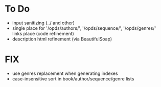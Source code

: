 # To Do

- input sanitizing (../ and other)
- single place for '/opds/authors/', '/opds/sequence/', '/opds/genres/' links place (code refinement)
- description html refinement (via BeautifulSoap)

# FIX

- use genres replacement when generating indexes
- case-insensitive sort in book/author/sequence/genre lists
